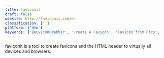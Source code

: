 ```yaml
---
title: faviconit
draft: false 
website: http://faviconit.com/en
classification: ['']
platform: ['Web']
keywords: ['BeCyIconGrabber', 'Create A Favicon', 'FavIcon from Pics', 'Favicon.cc', 'FaviconShop', 'Faviconer.co', 'GenFavicon', 'Get Icons', 'IcoFX', 'Icon Generator', 'Icon Slate', 'JDraw', 'Online Image Converter', 'RealWorld Icon Editor', 'icon sushi']
---
```

faviconit is a tool to create favicons and the HTML header to virtually all devices and browsers.